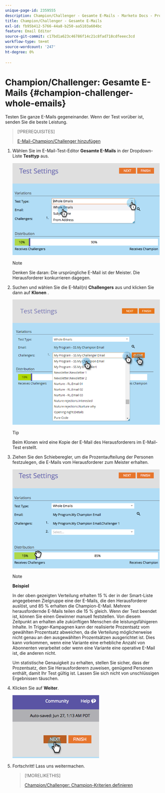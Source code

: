 ```yaml
---
unique-page-id: 2359555
description: Champion/Challenger - Gesamte E-Mails - Marketo Docs - Produktdokumentation
title: Champion/Challenger - Gesamte E-Mails
exl-id: fb95b412-5766-44a8-b250-aa5103a604bc
feature: Email Editor
source-git-commit: c17bd1a623c46786f14c21c8fad718cdfeeec3cd
workflow-type: tm+mt
source-wordcount: '247'
ht-degree: 0%

---
```


# Champion/Challenger: Gesamte E-Mails {#champion-challenger-whole-emails}

Testen Sie ganze E-Mails gegeneinander. Wenn der Test vorüber ist, senden Sie die beste Leistung.

>[!PREREQUISITES]
>
>[E-Mail-Champion/Challenger hinzufügen](/help/marketo/product-docs/email-marketing/general/functions-in-the-editor/email-tests-champion-challenger/add-an-email-champion-challenger.md)

1. Wählen Sie im E-Mail-Test-Editor **Gesamte E-Mails** in der Dropdown-Liste **Testtyp** aus.

   ![](assets/image2014-9-12-16-3a39-3a14.png)

   >[!NOTE]
   >
   >Denken Sie daran: Die ursprüngliche E-Mail ist der Meister. Die Herausforderer konkurrieren dagegen.

1. Suchen und wählen Sie die E-Mail(n) **Challengers** aus und klicken Sie dann auf **Klonen** .

   ![](assets/image2015-8-10-11-3a46-3a28.png)

   >[!TIP]
   >
   >Beim Klonen wird eine Kopie der E-Mail des Herausforderers im E-Mail-Test erstellt.

1. Ziehen Sie den Schieberegler, um die Prozentaufteilung der Personen festzulegen, die E-Mails vom Herausforderer zum Meister erhalten.

   ![](assets/image2014-9-12-16-3a41-3a44.png)

   >[!NOTE]
   >
   >**Beispiel**
   >
   >In der oben gezeigten Verteilung erhalten 15 % der in der Smart-Liste angegebenen Zielgruppe eine der E-Mails, die den Herausforderer auslöst, und 85 % erhalten die Champion-E-Mail. Mehrere herausfordernde E-Mails teilen die 15 % gleich. Wenn der Test beendet ist, können Sie einen Gewinner manuell feststellen. Von diesem Zeitpunkt an erhalten alle zukünftigen Menschen die leistungsfähigeren Inhalte. In Trigger-Kampagnen kann der realisierte Prozentsatz vom gewählten Prozentsatz abweichen, da die Verteilung möglicherweise nicht genau an den ausgewählten Prozentsätzen ausgerichtet ist. Dies kann vorkommen, wenn eine Variante eine erhebliche Anzahl von Abonnenten verarbeitet oder wenn eine Variante eine operative E-Mail ist, die anderen nicht.

   Um statistische Genauigkeit zu erhalten, stellen Sie sicher, dass der Prozentsatz, den Sie Herausforderern zuweisen, genügend Personen enthält, damit Ihr Test gültig ist. Lassen Sie sich nicht von unschlüssigen Ergebnissen täuschen.

1. Klicken Sie auf **Weiter**.

   ![](assets/image2014-9-12-16-3a42-3a9.png)

1. Fortschritt! Lass uns weitermachen.

   >[!MORELIKETHIS]
   >
   >[Champion/Challenger: Champion-Kriterien definieren](/help/marketo/product-docs/email-marketing/general/functions-in-the-editor/email-tests-champion-challenger/champion-challenger-define-champion-criteria.md)
